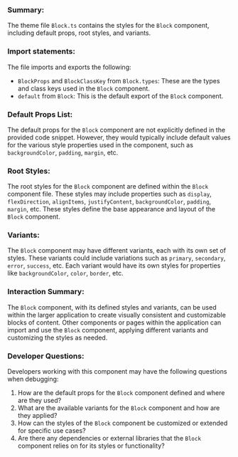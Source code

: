 ### Summary:
The theme file `Block.ts` contains the styles for the `Block` component, including default props, root styles, and variants.

### Import statements:
The file imports and exports the following:
- `BlockProps` and `BlockClassKey` from `Block.types`: These are the types and class keys used in the `Block` component.
- `default` from `Block`: This is the default export of the `Block` component.

### Default Props List:
The default props for the `Block` component are not explicitly defined in the provided code snippet. However, they would typically include default values for the various style properties used in the component, such as `backgroundColor`, `padding`, `margin`, etc.

### Root Styles:
The root styles for the `Block` component are defined within the `Block` component file. These styles may include properties such as `display`, `flexDirection`, `alignItems`, `justifyContent`, `backgroundColor`, `padding`, `margin`, etc. These styles define the base appearance and layout of the `Block` component.

### Variants:
The `Block` component may have different variants, each with its own set of styles. These variants could include variations such as `primary`, `secondary`, `error`, `success`, etc. Each variant would have its own styles for properties like `backgroundColor`, `color`, `border`, etc.

### Interaction Summary:
The `Block` component, with its defined styles and variants, can be used within the larger application to create visually consistent and customizable blocks of content. Other components or pages within the application can import and use the `Block` component, applying different variants and customizing the styles as needed.

### Developer Questions:
Developers working with this component may have the following questions when debugging:
1. How are the default props for the `Block` component defined and where are they used?
2. What are the available variants for the `Block` component and how are they applied?
3. How can the styles of the `Block` component be customized or extended for specific use cases?
4. Are there any dependencies or external libraries that the `Block` component relies on for its styles or functionality?
